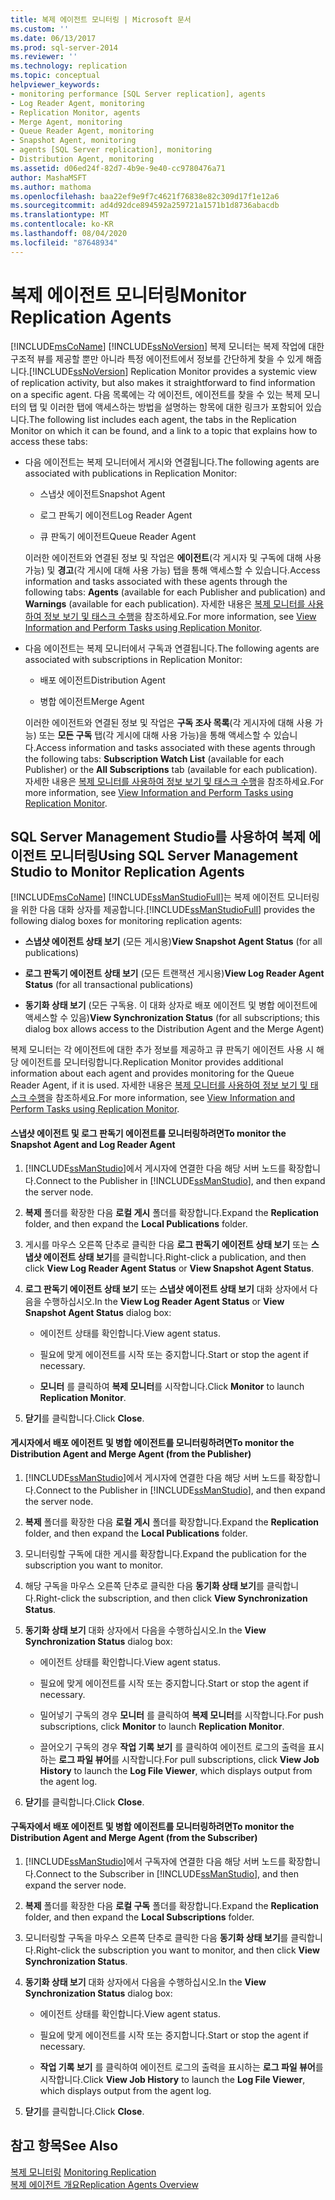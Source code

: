 ```yaml
---
title: 복제 에이전트 모니터링 | Microsoft 문서
ms.custom: ''
ms.date: 06/13/2017
ms.prod: sql-server-2014
ms.reviewer: ''
ms.technology: replication
ms.topic: conceptual
helpviewer_keywords:
- monitoring performance [SQL Server replication], agents
- Log Reader Agent, monitoring
- Replication Monitor, agents
- Merge Agent, monitoring
- Queue Reader Agent, monitoring
- Snapshot Agent, monitoring
- agents [SQL Server replication], monitoring
- Distribution Agent, monitoring
ms.assetid: d06ed24f-82d7-4b9e-9e40-cc9780476a71
author: MashaMSFT
ms.author: mathoma
ms.openlocfilehash: baa22ef9e9f7c4621f76838e82c309d17f1e12a6
ms.sourcegitcommit: ad4d92dce894592a259721a1571b1d8736abacdb
ms.translationtype: MT
ms.contentlocale: ko-KR
ms.lasthandoff: 08/04/2020
ms.locfileid: "87648934"
---
```

# <a name="monitor-replication-agents"></a><span data-ttu-id="6c120-102">복제 에이전트 모니터링</span><span class="sxs-lookup"><span data-stu-id="6c120-102">Monitor Replication Agents</span></span>
  [!INCLUDE[msCoName](../../../includes/msconame-md.md)] <span data-ttu-id="6c120-103">[!INCLUDE[ssNoVersion](../../../includes/ssnoversion-md.md)] 복제 모니터는 복제 작업에 대한 구조적 뷰를 제공할 뿐만 아니라 특정 에이전트에서 정보를 간단하게 찾을 수 있게 해줍니다.</span><span class="sxs-lookup"><span data-stu-id="6c120-103">[!INCLUDE[ssNoVersion](../../../includes/ssnoversion-md.md)] Replication Monitor provides a systemic view of replication activity, but also makes it straightforward to find information on a specific agent.</span></span> <span data-ttu-id="6c120-104">다음 목록에는 각 에이전트, 에이전트를 찾을 수 있는 복제 모니터의 탭 및 이러한 탭에 액세스하는 방법을 설명하는 항목에 대한 링크가 포함되어 있습니다.</span><span class="sxs-lookup"><span data-stu-id="6c120-104">The following list includes each agent, the tabs in the Replication Monitor on which it can be found, and a link to a topic that explains how to access these tabs:</span></span>  
  
-   <span data-ttu-id="6c120-105">다음 에이전트는 복제 모니터에서 게시와 연결됩니다.</span><span class="sxs-lookup"><span data-stu-id="6c120-105">The following agents are associated with publications in Replication Monitor:</span></span>  
  
    -   <span data-ttu-id="6c120-106">스냅샷 에이전트</span><span class="sxs-lookup"><span data-stu-id="6c120-106">Snapshot Agent</span></span>  
  
    -   <span data-ttu-id="6c120-107">로그 판독기 에이전트</span><span class="sxs-lookup"><span data-stu-id="6c120-107">Log Reader Agent</span></span>  
  
    -   <span data-ttu-id="6c120-108">큐 판독기 에이전트</span><span class="sxs-lookup"><span data-stu-id="6c120-108">Queue Reader Agent</span></span>  
  
     <span data-ttu-id="6c120-109">이러한 에이전트와 연결된 정보 및 작업은 **에이전트**(각 게시자 및 구독에 대해 사용 가능) 및 **경고**(각 게시에 대해 사용 가능) 탭을 통해 액세스할 수 있습니다.</span><span class="sxs-lookup"><span data-stu-id="6c120-109">Access information and tasks associated with these agents through the following tabs: **Agents** (available for each Publisher and publication) and **Warnings** (available for each publication).</span></span> <span data-ttu-id="6c120-110">자세한 내용은 [복제 모니터를 사용하여 정보 보기 및 태스크 수행](view-information-and-perform-tasks-replication-monitor.md)을 참조하세요.</span><span class="sxs-lookup"><span data-stu-id="6c120-110">For more information, see [View Information and Perform Tasks using Replication Monitor](view-information-and-perform-tasks-replication-monitor.md).</span></span>  
  
-   <span data-ttu-id="6c120-111">다음 에이전트는 복제 모니터에서 구독과 연결됩니다.</span><span class="sxs-lookup"><span data-stu-id="6c120-111">The following agents are associated with subscriptions in Replication Monitor:</span></span>  
  
    -   <span data-ttu-id="6c120-112">배포 에이전트</span><span class="sxs-lookup"><span data-stu-id="6c120-112">Distribution Agent</span></span>  
  
    -   <span data-ttu-id="6c120-113">병합 에이전트</span><span class="sxs-lookup"><span data-stu-id="6c120-113">Merge Agent</span></span>  
  
     <span data-ttu-id="6c120-114">이러한 에이전트와 연결된 정보 및 작업은 **구독 조사 목록**(각 게시자에 대해 사용 가능) 또는 **모든 구독** 탭(각 게시에 대해 사용 가능)을 통해 액세스할 수 있습니다.</span><span class="sxs-lookup"><span data-stu-id="6c120-114">Access information and tasks associated with these agents through the following tabs: **Subscription Watch List** (available for each Publisher) or the **All Subscriptions** tab (available for each publication).</span></span> <span data-ttu-id="6c120-115">자세한 내용은 [복제 모니터를 사용하여 정보 보기 및 태스크 수행](view-information-and-perform-tasks-replication-monitor.md)을 참조하세요.</span><span class="sxs-lookup"><span data-stu-id="6c120-115">For more information, see [View Information and Perform Tasks using Replication Monitor](view-information-and-perform-tasks-replication-monitor.md).</span></span>  
  
## <a name="using-sql-server-management-studio-to-monitor-replication-agents"></a><span data-ttu-id="6c120-116">SQL Server Management Studio를 사용하여 복제 에이전트 모니터링</span><span class="sxs-lookup"><span data-stu-id="6c120-116">Using SQL Server Management Studio to Monitor Replication Agents</span></span>  
 [!INCLUDE[msCoName](../../../includes/msconame-md.md)] <span data-ttu-id="6c120-117">[!INCLUDE[ssManStudioFull](../../../includes/ssmanstudiofull-md.md)]는 복제 에이전트 모니터링을 위한 다음 대화 상자를 제공합니다.</span><span class="sxs-lookup"><span data-stu-id="6c120-117">[!INCLUDE[ssManStudioFull](../../../includes/ssmanstudiofull-md.md)] provides the following dialog boxes for monitoring replication agents:</span></span>  
  
-   <span data-ttu-id="6c120-118">**스냅샷 에이전트 상태 보기** (모든 게시용)</span><span class="sxs-lookup"><span data-stu-id="6c120-118">**View Snapshot Agent Status** (for all publications)</span></span>  
  
-   <span data-ttu-id="6c120-119">**로그 판독기 에이전트 상태 보기** (모든 트랜잭션 게시용)</span><span class="sxs-lookup"><span data-stu-id="6c120-119">**View Log Reader Agent Status** (for all transactional publications)</span></span>  
  
-   <span data-ttu-id="6c120-120">**동기화 상태 보기** (모든 구독용. 이 대화 상자로 배포 에이전트 및 병합 에이전트에 액세스할 수 있음)</span><span class="sxs-lookup"><span data-stu-id="6c120-120">**View Synchronization Status** (for all subscriptions; this dialog box allows access to the Distribution Agent and the Merge Agent)</span></span>  
  
 <span data-ttu-id="6c120-121">복제 모니터는 각 에이전트에 대한 추가 정보를 제공하고 큐 판독기 에이전트 사용 시 해당 에이전트를 모니터링합니다.</span><span class="sxs-lookup"><span data-stu-id="6c120-121">Replication Monitor provides additional information about each agent and provides monitoring for the Queue Reader Agent, if it is used.</span></span> <span data-ttu-id="6c120-122">자세한 내용은 [복제 모니터를 사용하여 정보 보기 및 태스크 수행](view-information-and-perform-tasks-replication-monitor.md)을 참조하세요.</span><span class="sxs-lookup"><span data-stu-id="6c120-122">For more information, see [View Information and Perform Tasks using Replication Monitor](view-information-and-perform-tasks-replication-monitor.md).</span></span>  
  
#### <a name="to-monitor-the-snapshot-agent-and-log-reader-agent"></a><span data-ttu-id="6c120-123">스냅샷 에이전트 및 로그 판독기 에이전트를 모니터링하려면</span><span class="sxs-lookup"><span data-stu-id="6c120-123">To monitor the Snapshot Agent and Log Reader Agent</span></span>  
  
1.  <span data-ttu-id="6c120-124">[!INCLUDE[ssManStudio](../../../includes/ssmanstudio-md.md)]에서 게시자에 연결한 다음 해당 서버 노드를 확장합니다.</span><span class="sxs-lookup"><span data-stu-id="6c120-124">Connect to the Publisher in [!INCLUDE[ssManStudio](../../../includes/ssmanstudio-md.md)], and then expand the server node.</span></span>  
  
2.  <span data-ttu-id="6c120-125">**복제** 폴더를 확장한 다음 **로컬 게시** 폴더를 확장합니다.</span><span class="sxs-lookup"><span data-stu-id="6c120-125">Expand the **Replication** folder, and then expand the **Local Publications** folder.</span></span>  
  
3.  <span data-ttu-id="6c120-126">게시를 마우스 오른쪽 단추로 클릭한 다음 **로그 판독기 에이전트 상태 보기** 또는 **스냅샷 에이전트 상태 보기**를 클릭합니다.</span><span class="sxs-lookup"><span data-stu-id="6c120-126">Right-click a publication, and then click **View Log Reader Agent Status** or **View Snapshot Agent Status**.</span></span>  
  
4.  <span data-ttu-id="6c120-127">**로그 판독기 에이전트 상태 보기** 또는 **스냅샷 에이전트 상태 보기** 대화 상자에서 다음을 수행하십시오.</span><span class="sxs-lookup"><span data-stu-id="6c120-127">In the **View Log Reader Agent Status** or **View Snapshot Agent Status** dialog box:</span></span>  
  
    -   <span data-ttu-id="6c120-128">에이전트 상태를 확인합니다.</span><span class="sxs-lookup"><span data-stu-id="6c120-128">View agent status.</span></span>  
  
    -   <span data-ttu-id="6c120-129">필요에 맞게 에이전트를 시작 또는 중지합니다.</span><span class="sxs-lookup"><span data-stu-id="6c120-129">Start or stop the agent if necessary.</span></span>  
  
    -   <span data-ttu-id="6c120-130">**모니터** 를 클릭하여 **복제 모니터**를 시작합니다.</span><span class="sxs-lookup"><span data-stu-id="6c120-130">Click **Monitor** to launch **Replication Monitor**.</span></span>  
  
5.  <span data-ttu-id="6c120-131">**닫기**를 클릭합니다.</span><span class="sxs-lookup"><span data-stu-id="6c120-131">Click **Close**.</span></span>  
  
#### <a name="to-monitor-the-distribution-agent-and-merge-agent-from-the-publisher"></a><span data-ttu-id="6c120-132">게시자에서 배포 에이전트 및 병합 에이전트를 모니터링하려면</span><span class="sxs-lookup"><span data-stu-id="6c120-132">To monitor the Distribution Agent and Merge Agent (from the Publisher)</span></span>  
  
1.  <span data-ttu-id="6c120-133">[!INCLUDE[ssManStudio](../../../includes/ssmanstudio-md.md)]에서 게시자에 연결한 다음 해당 서버 노드를 확장합니다.</span><span class="sxs-lookup"><span data-stu-id="6c120-133">Connect to the Publisher in [!INCLUDE[ssManStudio](../../../includes/ssmanstudio-md.md)], and then expand the server node.</span></span>  
  
2.  <span data-ttu-id="6c120-134">**복제** 폴더를 확장한 다음 **로컬 게시** 폴더를 확장합니다.</span><span class="sxs-lookup"><span data-stu-id="6c120-134">Expand the **Replication** folder, and then expand the **Local Publications** folder.</span></span>  
  
3.  <span data-ttu-id="6c120-135">모니터링할 구독에 대한 게시를 확장합니다.</span><span class="sxs-lookup"><span data-stu-id="6c120-135">Expand the publication for the subscription you want to monitor.</span></span>  
  
4.  <span data-ttu-id="6c120-136">해당 구독을 마우스 오른쪽 단추로 클릭한 다음 **동기화 상태 보기**를 클릭합니다.</span><span class="sxs-lookup"><span data-stu-id="6c120-136">Right-click the subscription, and then click **View Synchronization Status**.</span></span>  
  
5.  <span data-ttu-id="6c120-137">**동기화 상태 보기** 대화 상자에서 다음을 수행하십시오.</span><span class="sxs-lookup"><span data-stu-id="6c120-137">In the **View Synchronization Status** dialog box:</span></span>  
  
    -   <span data-ttu-id="6c120-138">에이전트 상태를 확인합니다.</span><span class="sxs-lookup"><span data-stu-id="6c120-138">View agent status.</span></span>  
  
    -   <span data-ttu-id="6c120-139">필요에 맞게 에이전트를 시작 또는 중지합니다.</span><span class="sxs-lookup"><span data-stu-id="6c120-139">Start or stop the agent if necessary.</span></span>  
  
    -   <span data-ttu-id="6c120-140">밀어넣기 구독의 경우 **모니터** 를 클릭하여 **복제 모니터**를 시작합니다.</span><span class="sxs-lookup"><span data-stu-id="6c120-140">For push subscriptions, click **Monitor** to launch **Replication Monitor**.</span></span>  
  
    -   <span data-ttu-id="6c120-141">끌어오기 구독의 경우 **작업 기록 보기** 를 클릭하여 에이전트 로그의 출력을 표시하는 **로그 파일 뷰어**를 시작합니다.</span><span class="sxs-lookup"><span data-stu-id="6c120-141">For pull subscriptions, click **View Job History** to launch the **Log File Viewer**, which displays output from the agent log.</span></span>  
  
6.  <span data-ttu-id="6c120-142">**닫기**를 클릭합니다.</span><span class="sxs-lookup"><span data-stu-id="6c120-142">Click **Close**.</span></span>  
  
#### <a name="to-monitor-the-distribution-agent-and-merge-agent-from-the-subscriber"></a><span data-ttu-id="6c120-143">구독자에서 배포 에이전트 및 병합 에이전트를 모니터링하려면</span><span class="sxs-lookup"><span data-stu-id="6c120-143">To monitor the Distribution Agent and Merge Agent (from the Subscriber)</span></span>  
  
1.  <span data-ttu-id="6c120-144">[!INCLUDE[ssManStudio](../../../includes/ssmanstudio-md.md)]에서 구독자에 연결한 다음 해당 서버 노드를 확장합니다.</span><span class="sxs-lookup"><span data-stu-id="6c120-144">Connect to the Subscriber in [!INCLUDE[ssManStudio](../../../includes/ssmanstudio-md.md)], and then expand the server node.</span></span>  
  
2.  <span data-ttu-id="6c120-145">**복제** 폴더를 확장한 다음 **로컬 구독** 폴더를 확장합니다.</span><span class="sxs-lookup"><span data-stu-id="6c120-145">Expand the **Replication** folder, and then expand the **Local Subscriptions** folder.</span></span>  
  
3.  <span data-ttu-id="6c120-146">모니터링할 구독을 마우스 오른쪽 단추로 클릭한 다음 **동기화 상태 보기**를 클릭합니다.</span><span class="sxs-lookup"><span data-stu-id="6c120-146">Right-click the subscription you want to monitor, and then click **View Synchronization Status**.</span></span>  
  
4.  <span data-ttu-id="6c120-147">**동기화 상태 보기** 대화 상자에서 다음을 수행하십시오.</span><span class="sxs-lookup"><span data-stu-id="6c120-147">In the **View Synchronization Status** dialog box:</span></span>  
  
    -   <span data-ttu-id="6c120-148">에이전트 상태를 확인합니다.</span><span class="sxs-lookup"><span data-stu-id="6c120-148">View agent status.</span></span>  
  
    -   <span data-ttu-id="6c120-149">필요에 맞게 에이전트를 시작 또는 중지합니다.</span><span class="sxs-lookup"><span data-stu-id="6c120-149">Start or stop the agent if necessary.</span></span>  
  
    -   <span data-ttu-id="6c120-150">**작업 기록 보기** 를 클릭하여 에이전트 로그의 출력을 표시하는 **로그 파일 뷰어**를 시작합니다.</span><span class="sxs-lookup"><span data-stu-id="6c120-150">Click **View Job History** to launch the **Log File Viewer**, which displays output from the agent log.</span></span>  
  
5.  <span data-ttu-id="6c120-151">**닫기**를 클릭합니다.</span><span class="sxs-lookup"><span data-stu-id="6c120-151">Click **Close**.</span></span>  
  
## <a name="see-also"></a><span data-ttu-id="6c120-152">참고 항목</span><span class="sxs-lookup"><span data-stu-id="6c120-152">See Also</span></span>  
 <span data-ttu-id="6c120-153">[복제 모니터링](../monitoring-replication.md) </span><span class="sxs-lookup"><span data-stu-id="6c120-153">[Monitoring Replication](../monitoring-replication.md) </span></span>  
 [<span data-ttu-id="6c120-154">복제 에이전트 개요</span><span class="sxs-lookup"><span data-stu-id="6c120-154">Replication Agents Overview</span></span>](../agents/replication-agents-overview.md)  
  
  
